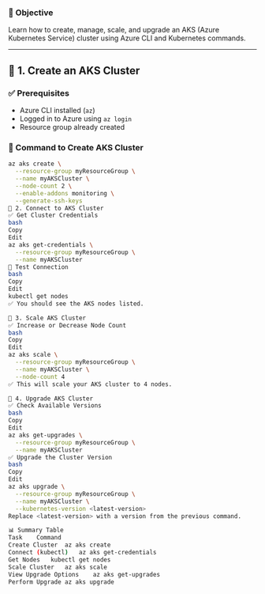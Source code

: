 ### 🎯 Objective

Learn how to create, manage, scale, and upgrade an AKS (Azure Kubernetes Service) cluster using Azure CLI and Kubernetes commands.

---

## 🔹 1. Create an AKS Cluster

### ✅ Prerequisites

- Azure CLI installed (`az`)
- Logged in to Azure using `az login`
- Resource group already created

### 🧾 Command to Create AKS Cluster

```bash
az aks create \
  --resource-group myResourceGroup \
  --name myAKSCluster \
  --node-count 2 \
  --enable-addons monitoring \
  --generate-ssh-keys
🔹 2. Connect to AKS Cluster
✅ Get Cluster Credentials
bash
Copy
Edit
az aks get-credentials \
  --resource-group myResourceGroup \
  --name myAKSCluster
🧪 Test Connection
bash
Copy
Edit
kubectl get nodes
✅ You should see the AKS nodes listed.

🔹 3. Scale AKS Cluster
✅ Increase or Decrease Node Count
bash
Copy
Edit
az aks scale \
  --resource-group myResourceGroup \
  --name myAKSCluster \
  --node-count 4
✅ This will scale your AKS cluster to 4 nodes.

🔹 4. Upgrade AKS Cluster
✅ Check Available Versions
bash
Copy
Edit
az aks get-upgrades \
  --resource-group myResourceGroup \
  --name myAKSCluster
✅ Upgrade the Cluster Version
bash
Copy
Edit
az aks upgrade \
  --resource-group myResourceGroup \
  --name myAKSCluster \
  --kubernetes-version <latest-version>
Replace <latest-version> with a version from the previous command.

📊 Summary Table
Task	Command
Create Cluster	az aks create
Connect (kubectl)	az aks get-credentials
Get Nodes	kubectl get nodes
Scale Cluster	az aks scale
View Upgrade Options	az aks get-upgrades
Perform Upgrade	az aks upgrade
